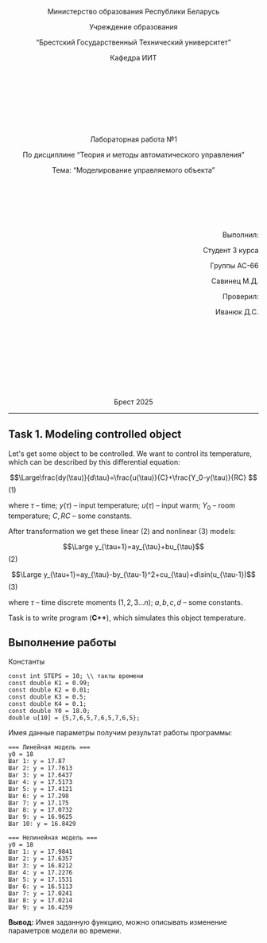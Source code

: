 
<p align="center"> Министерство образования Республики Беларусь</p>
<p align="center">Учреждение образования</p>
<p align="center">“Брестский Государственный Технический университет”</p>
<p align="center">Кафедра ИИТ</p>
<br><br><br><br><br><br><br>
<p align="center">Лабораторная работа №1</p>
<p align="center">По дисциплине “Теория и методы автоматического управления”</p>
<p align="center">Тема: “Моделирование управляемого объекта”</p>
<br><br><br><br><br>
<p align="right">Выполнил:</p>
<p align="right">Студент 3 курса</p>
<p align="right">Группы АС-66</p>
<p align="right">Савинец М.Д.</p>
<p align="right">Проверил:</p>
<p align="right">Иванюк Д.С.</p>
<br><br><br><br><br><br><br><br>
<p align="center">Брест 2025</p>

---
## Task 1. Modeling controlled object
Let's get some object to be controlled. We want to control its temperature, which can be described by this differential equation:

$$\Large\frac{dy(\tau)}{d\tau}=\frac{u(\tau)}{C}+\frac{Y_0-y(\tau)}{RC} $$ (1)

where $\tau$ – time; $y(\tau)$ – input temperature; $u(\tau)$ – input warm; $Y_0$ – room temperature; $C,RC$ – some constants.

After transformation we get these linear (2) and nonlinear (3) models:

$$\Large y_{\tau+1}=ay_{\tau}+bu_{\tau}$$ (2)

$$\Large y_{\tau+1}=ay_{\tau}-by_{\tau-1}^2+cu_{\tau}+d\sin(u_{\tau-1})$$ (3)

where $\tau$ – time discrete moments ($1,2,3{\dots}n$); $a,b,c,d$ – some constants.

Task is to write program (**С++**), which simulates this object temperature.

## Выполнение работы
Константы  
```
const int STEPS = 10; \\ такты времени
const double K1 = 0.99;
const double K2 = 0.01;
const double K3 = 0.5;
const double K4 = 0.1;
const double Y0 = 18.0;
double u[10] = {5,7,6,5,7,6,5,7,6,5};
```
Имея данные параметры получим результат работы программы:
```Линейная модель
=== Линейная модель ===
y0 = 18
Шаг 1: y = 17.87
Шаг 2: y = 17.7613
Шаг 3: y = 17.6437
Шаг 4: y = 17.5173
Шаг 5: y = 17.4121
Шаг 6: y = 17.298
Шаг 7: y = 17.175
Шаг 8: y = 17.0732
Шаг 9: y = 16.9625
Шаг 10: y = 16.8429

=== Нелинейная модель ===
y0 = 18
Шаг 1: y = 17.9841
Шаг 2: y = 17.6357
Шаг 3: y = 16.8212
Шаг 4: y = 17.2276
Шаг 5: y = 17.1531
Шаг 6: y = 16.5113
Шаг 7: y = 17.0241
Шаг 8: y = 17.0214
Шаг 9: y = 16.4259
```
**Вывод:** Имея заданную функцию, можно описывать изменение параметров модели во времени.

